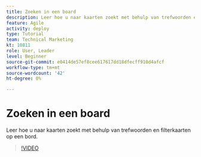 ```yaml
---
title: Zoeken in een board
description: Leer hoe u naar kaarten zoekt met behulp van trefwoorden en filterkaarten op een bord.
feature: Agile
activity: deploy
type: Tutorial
team: Technical Marketing
kt: 10811
role: User, Leader
level: Beginner
source-git-commit: e0414de57ef8cee617617dd18dfecff910d4afcf
workflow-type: tm+mt
source-wordcount: '42'
ht-degree: 0%

---
```


# Zoeken in een board

Leer hoe u naar kaarten zoekt met behulp van trefwoorden en filterkaarten op een bord.

>[!VIDEO](https://video.tv.adobe.com/v/3410570)
